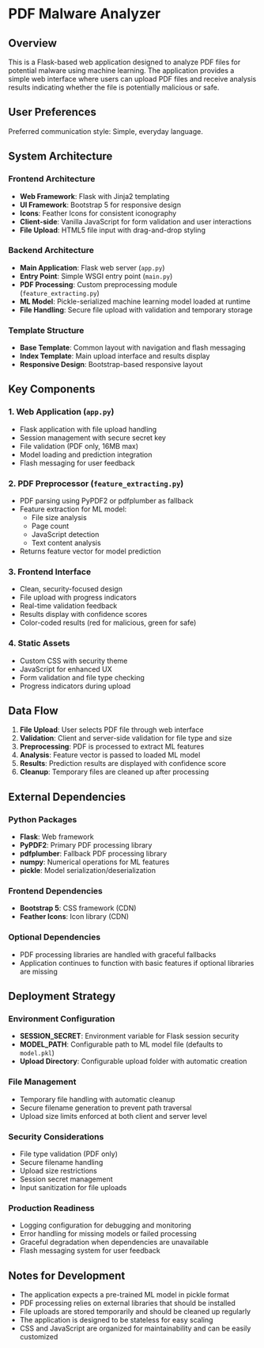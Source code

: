 # PDF Malware Analyzer

## Overview

This is a Flask-based web application designed to analyze PDF files for potential malware using machine learning. The application provides a simple web interface where users can upload PDF files and receive analysis results indicating whether the file is potentially malicious or safe.

## User Preferences

Preferred communication style: Simple, everyday language.

## System Architecture

### Frontend Architecture
- **Web Framework**: Flask with Jinja2 templating
- **UI Framework**: Bootstrap 5 for responsive design
- **Icons**: Feather Icons for consistent iconography
- **Client-side**: Vanilla JavaScript for form validation and user interactions
- **File Upload**: HTML5 file input with drag-and-drop styling

### Backend Architecture
- **Main Application**: Flask web server (`app.py`)
- **Entry Point**: Simple WSGI entry point (`main.py`)
- **PDF Processing**: Custom preprocessing module (`feature_extracting.py`)
- **ML Model**: Pickle-serialized machine learning model loaded at runtime
- **File Handling**: Secure file upload with validation and temporary storage

### Template Structure
- **Base Template**: Common layout with navigation and flash messaging
- **Index Template**: Main upload interface and results display
- **Responsive Design**: Bootstrap-based responsive layout

## Key Components

### 1. Web Application (`app.py`)
- Flask application with file upload handling
- Session management with secure secret key
- File validation (PDF only, 16MB max)
- Model loading and prediction integration
- Flash messaging for user feedback

### 2. PDF Preprocessor (`feature_extracting.py`)
- PDF parsing using PyPDF2 or pdfplumber as fallback
- Feature extraction for ML model:
  - File size analysis
  - Page count
  - JavaScript detection
  - Text content analysis
- Returns feature vector for model prediction

### 3. Frontend Interface
- Clean, security-focused design
- File upload with progress indicators
- Real-time validation feedback
- Results display with confidence scores
- Color-coded results (red for malicious, green for safe)

### 4. Static Assets
- Custom CSS with security theme
- JavaScript for enhanced UX
- Form validation and file type checking
- Progress indicators during upload

## Data Flow

1. **File Upload**: User selects PDF file through web interface
2. **Validation**: Client and server-side validation for file type and size
3. **Preprocessing**: PDF is processed to extract ML features
4. **Analysis**: Feature vector is passed to loaded ML model
5. **Results**: Prediction results are displayed with confidence score
6. **Cleanup**: Temporary files are cleaned up after processing

## External Dependencies

### Python Packages
- **Flask**: Web framework
- **PyPDF2**: Primary PDF processing library
- **pdfplumber**: Fallback PDF processing library
- **numpy**: Numerical operations for ML features
- **pickle**: Model serialization/deserialization

### Frontend Dependencies
- **Bootstrap 5**: CSS framework (CDN)
- **Feather Icons**: Icon library (CDN)

### Optional Dependencies
- PDF processing libraries are handled with graceful fallbacks
- Application continues to function with basic features if optional libraries are missing

## Deployment Strategy

### Environment Configuration
- **SESSION_SECRET**: Environment variable for Flask session security
- **MODEL_PATH**: Configurable path to ML model file (defaults to `model.pkl`)
- **Upload Directory**: Configurable upload folder with automatic creation

### File Management
- Temporary file handling with automatic cleanup
- Secure filename generation to prevent path traversal
- Upload size limits enforced at both client and server level

### Security Considerations
- File type validation (PDF only)
- Secure filename handling
- Upload size restrictions
- Session secret management
- Input sanitization for file uploads

### Production Readiness
- Logging configuration for debugging and monitoring
- Error handling for missing models or failed processing
- Graceful degradation when dependencies are unavailable
- Flash messaging system for user feedback

## Notes for Development

- The application expects a pre-trained ML model in pickle format
- PDF processing relies on external libraries that should be installed
- File uploads are stored temporarily and should be cleaned up regularly
- The application is designed to be stateless for easy scaling
- CSS and JavaScript are organized for maintainability and can be easily customized